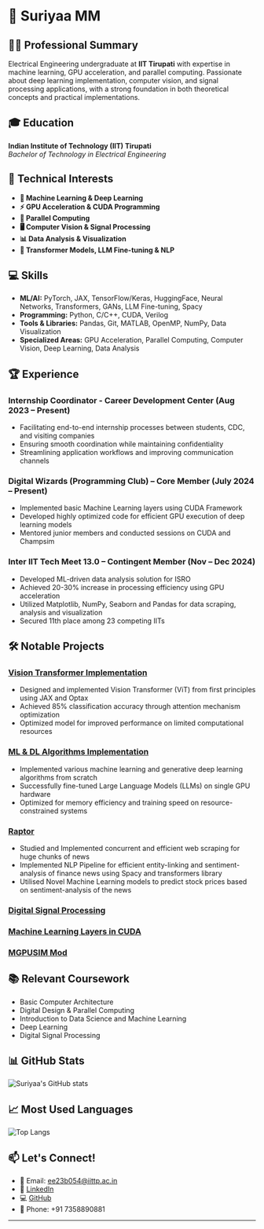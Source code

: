 # 🚀 Suriyaa MM
## 👨‍💻 Professional Summary
Electrical Engineering undergraduate at **IIT Tirupati** with expertise in machine learning, GPU acceleration, and parallel computing. Passionate about deep learning implementation, computer vision, and signal processing applications, with a strong foundation in both theoretical concepts and practical implementations.

## 🎓 Education
**Indian Institute of Technology (IIT) Tirupati**  
*Bachelor of Technology in Electrical Engineering*  

## 🔬 Technical Interests
- **🧠 Machine Learning & Deep Learning**
- **⚡ GPU Acceleration & CUDA Programming**
- **🔄 Parallel Computing**
- **🖥️ Computer Vision & Signal Processing**
- **📊 Data Analysis & Visualization**
- **🤖 Transformer Models, LLM Fine-tuning & NLP**

## 💻 Skills
- **ML/AI:** PyTorch, JAX, TensorFlow/Keras, HuggingFace, Neural Networks, Transformers, GANs, LLM Fine-tuning, Spacy
- **Programming:** Python, C/C++, CUDA, Verilog
- **Tools & Libraries:** Pandas, Git, MATLAB, OpenMP, NumPy, Data Visualization
- **Specialized Areas:** GPU Acceleration, Parallel Computing, Computer Vision, Deep Learning, Data Analysis

## 🏆 Experience
### Internship Coordinator - Career Development Center (Aug 2023 – Present)
- Facilitating end-to-end internship processes between students, CDC, and visiting companies
- Ensuring smooth coordination while maintaining confidentiality
- Streamlining application workflows and improving communication channels

### Digital Wizards (Programming Club) – Core Member (July 2024 – Present)
- Implemented basic Machine Learning layers using CUDA Framework
- Developed highly optimized code for efficient GPU execution of deep learning models
- Mentored junior members and conducted sessions on CUDA and Champsim

### Inter IIT Tech Meet 13.0 – Contingent Member (Nov – Dec 2024)
- Developed ML-driven data analysis solution for ISRO
- Achieved 20-30% increase in processing efficiency using GPU acceleration
- Utilized Matplotlib, NumPy, Seaborn and Pandas for data scraping, analysis and visualization
- Secured 11th place among 23 competing IITs

## 🛠️ Notable Projects
### [Vision Transformer Implementation](https://github.com/SuriyaaMM/VisionTransformer-Jax)
- Designed and implemented Vision Transformer (ViT) from first principles using JAX and Optax
- Achieved 85% classification accuracy through attention mechanism optimization
- Optimized model for improved performance on limited computational resources

### [ML & DL Algorithms Implementation](https://github.com/SuriyaaMM/AIStuff)
- Implemented various machine learning and generative deep learning algorithms from scratch
- Successfully fine-tuned Large Language Models (LLMs) on single GPU hardware
- Optimized for memory efficiency and training speed on resource-constrained systems

### [Raptor](https://github.com/SuriyaaMM/Raptor)
- Studied and Implemented concurrent and efficient web scraping for huge chunks of news
- Implemented NLP Pipeline for efficient entity-linking and sentiment-analysis of finance news using Spacy and transformers library
- Utilised Novel Machine Learning models to predict stock prices based on sentiment-analysis of the news

### [Digital Signal Processing](https://github.com/SuriyaaMM/EE209P_DigitalSignalProcessingLab)
### [Machine Learning Layers in CUDA](https://github.com/codeclubiittp/Parallel-Computing-GANs)
### [MGPUSIM Mod](https://github.com/SuriyaaMM/mgpusim)

## 📚 Relevant Coursework
- Basic Computer Architecture
- Digital Design & Parallel Computing
- Introduction to Data Science and Machine Learning
- Deep Learning
- Digital Signal Processing

## 📊 GitHub Stats
![Suriyaa's GitHub stats](https://github-readme-stats.vercel.app/api?username=SuriyaaMM&show_icons=true&theme=radical)

## 📈 Most Used Languages
![Top Langs](https://github-readme-stats.vercel.app/api/top-langs/?username=SuriyaaMM&layout=compact&theme=radical)

## 📫 Let's Connect!
- 📧 Email: ee23b054@iittp.ac.in
- 🔗 [LinkedIn](https://www.linkedin.com/in/suriyaa-mm-246976284/)
- 💻 [GitHub](https://github.com/SuriyaaMM)
- 📱 Phone: +91 7358890881
---
